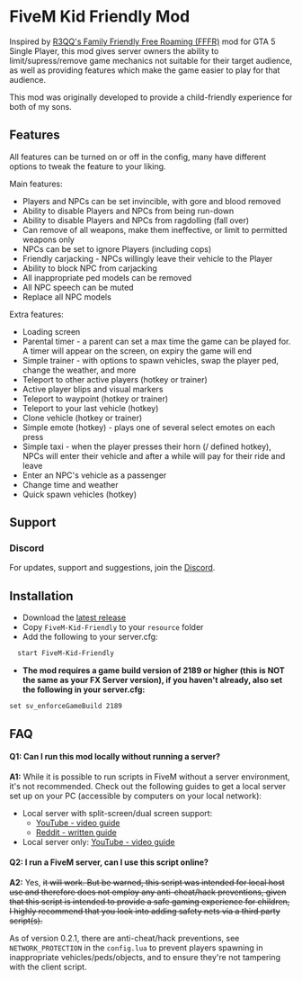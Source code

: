 # FiveM Kid Friendly Mod

Inspired by [R3QQ's Family Friendly Free Roaming (FFFR)](https://sites.google.com/view/r3qq/family-friendly-free-roaming/fffr-3-0) mod for GTA 5 Single Player, this mod gives server owners the ability to limit/supress/remove game mechanics not suitable for their target audience, as well as providing features which make the game easier to play for that audience.

This mod was originally developed to provide a child-friendly experience for both of my sons.


## Features

All features can be turned on or off in the config, many have different options to tweak the feature to your liking.

Main features:

* Players and NPCs can be set invincible, with gore and blood removed
* Ability to disable Players and NPCs from being run-down
* Ability to disable Players and NPCs from ragdolling (fall over)
* Can remove of all weapons, make them ineffective, or limit to permitted weapons only
* NPCs can be set to ignore Players (including cops)
* Friendly carjacking - NPCs willingly leave their vehicle to the Player
* Ability to block NPC from carjacking
* All inappropriate ped models can be removed
* All NPC speech can be muted
* Replace all NPC models

Extra features:

* Loading screen
* Parental timer - a parent can set a max time the game can be played for. A timer will appear on the screen, on expiry the game will end
* Simple trainer - with options to spawn vehicles, swap the player ped, change the weather, and more
* Teleport to other active players (hotkey or trainer)
* Active player blips and visual markers
* Teleport to waypoint (hotkey or trainer)
* Teleport to your last vehicle (hotkey)
* Clone vehicle (hotkey or trainer)
* Simple emote (hotkey) - plays one of several select emotes on each press
* Simple taxi - when the player presses their horn (/ defined hotkey), NPCs will enter their vehicle and after a while will pay for their ride and leave
* Enter an NPC's vehicle as a passenger
* Change time and weather
* Quick spawn vehicles (hotkey)



## Support
### Discord

For updates, support and suggestions, join the [Discord](https://discord.gg/e3eXGTJbjx).


## Installation

* Download the [latest release](https://github.com/92jackson/fivem-kid-friendly-mod/releases)
* Copy ``` FiveM-Kid-Friendly ``` to your ``` resource ``` folder
* Add the following to your server.cfg:

```bash
  start FiveM-Kid-Friendly
```

* **The mod requires a game build version of 2189 or higher (this is NOT  the same as your FX Server version), if you haven't already, also set the following in your server.cfg:**
```
set sv_enforceGameBuild 2189
```

## FAQ

#### **Q1:** Can I run this mod locally without running a server?

**A1:** While it is possible to run scripts in FiveM without a server environment, it's not recommended. Check out the following guides to get a local server set up on your PC (accessible by computers on your local network):

* Local server with split-screen/dual screen support:
    - [YouTube - video guide](https://youtu.be/BvIIO0J50Zk)
    - [Reddit - written guide](https://www.reddit.com/r/nucleuscoop/comments/t18dfa/comment/hyee5nd/?utm_source=share&utm_medium=web2x&context=3)
* Local server only: [YouTube - video guide](https://youtu.be/YmW9K6GjY9w)

#### **Q2:** I run a FiveM server, can I use this script online?

**A2:** Yes, ~~it will work. But be warned, this script was intended for local host use and therefore does not employ any anti-cheat/hack preventions, given that this script is intended to provide a safe gaming experience for children, I highly recommend that you look into adding safety nets via a third party script(s).~~

As of version 0.2.1, there are anti-cheat/hack preventions, see ```NETWORK_PROTECTION``` in the ```config.lua``` to prevent players spawning in inappropriate vehicles/peds/objects, and to ensure they're not tampering with the client script.
